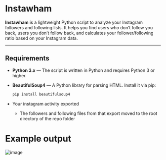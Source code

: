 # Instawham

**Instawham** is a lightweight Python script to analyze your Instagram followers and following lists. It helps you find users who don’t follow you back, users you don’t follow back, and calculates your follower/following ratio based on your Instagram data.

---

## Requirements

- **Python 3.x** — The script is written in Python and requires Python 3 or higher.
- **BeautifulSoup4** — A Python library for parsing HTML. Install it via pip:
 
  ```bash
  pip install beautifulsoup4
  ```

- Your instagram activity exported
  - The followers and following files from that export moved to the root directory of the repo folder

# Example output
![image](https://github.com/user-attachments/assets/5231329d-7eff-4991-a245-0e9b20df8746)

